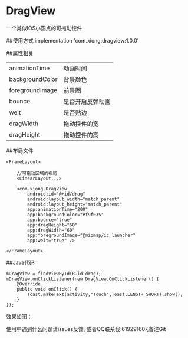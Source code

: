 # DragView
一个类似IOS小圆点的可拖动控件

##使用方式
implementation 'com.xiong:dragview:1.0.0'

##属性相关
<table>
    <tr>
        <td>animationTime</td>
        <td>动画时间</td>
    </tr>
     <tr>
        <td>backgroundColor</td>
        <td>背景颜色</td>
    </tr>
     <tr>
        <td>foregroundImage</td>
        <td>前景图</td>
    </tr>
     <tr>
        <td>bounce</td>
        <td>是否开启反弹动画</td>
    </tr>
     <tr>
        <td>welt</td>
        <td>是否贴边</td>
    </tr>
     <tr>
        <td>dragWidth</td>
        <td>拖动控件的宽</td>
    </tr>
     <tr>
        <td>dragHeight</td>
        <td>拖动控件的高</td>
    </tr>
</table>

##布局文件

    <FrameLayout>

        //可拖动区域的布局
        <LinearLayout...>

        <com.xiong.DragView
            android:id="@+id/drag"
            android:layout_width="match_parent"
            android:layout_height="match_parent"
            app:animationTime="200"
            app:backgroundColor="#f9f035"
            app:bounce="true"
            app:dragHeight="60"
            app:dragWidth="60"
            app:foregroundImage="@mipmap/ic_launcher"
            app:welt="true" />

    </FrameLayout>

##Java代码

    mDragView = findViewById(R.id.drag);
    mDragView.onClickListener(new DragView.OnClickListener() {
        @Override
        public void onClick() {
            Toast.makeText(activity,"Touch",Toast.LENGTH_SHORT).show();
        }
    });


效果如图：



使用中遇到什么问题请issues反馈,
或者QQ联系我:619291607,备注Git
